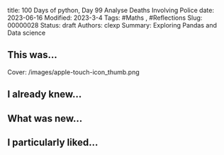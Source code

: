 title: 100 Days of python, Day 99 Analyse Deaths Involving Police
date: 2023-06-16
Modified: 2023-3-4
Tags: #Maths , #Reflections
Slug: 00000028
Status: draft
Authors: clexp
Summary: Exploring Pandas and Data science
## This was...
Cover: /images/apple-touch-icon_thumb.png


## I already knew...

## What was new...

## I particularly liked... 
